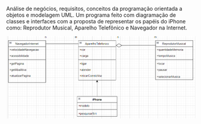 Análise de negócios, requisitos, conceitos da programação orientada a objetos e modelagem 
UML. Um programa feito com diagramação de classes e interfaces com a proposta de representar
os papéis do iPhone como: Reprodutor Musical, Aparelho Telefônico e Navegador na Internet. 

![DiagramaIPhone.png](DiagramaIPhone.png)